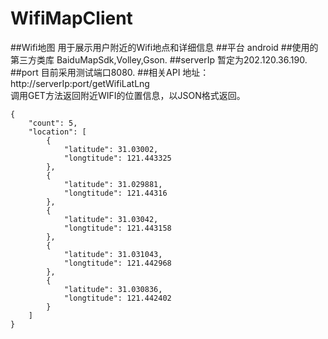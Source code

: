 # WifiMapClient
##Wifi地图
用于展示用户附近的Wifi地点和详细信息
##平台
android
##使用的第三方类库
BaiduMapSdk,Volley,Gson.
##serverIp
暂定为202.120.36.190.
##port
目前采用测试端口8080.
##相关API
地址：http://serverIp:port/getWifiLatLng  <br>
调用GET方法返回附近WIFI的位置信息，以JSON格式返回。  <br>
```
{
    "count": 5,
    "location": [
        {
            "latitude": 31.03002,
            "longtitude": 121.443325
        },
        {
            "latitude": 31.029881,
            "longtitude": 121.44316
        },
        {
            "latitude": 31.03042,
            "longtitude": 121.443158
        },
        {
            "latitude": 31.031043,
            "longtitude": 121.442968
        },
        {
            "latitude": 31.030836,
            "longtitude": 121.442402
        }
    ]
}
```
